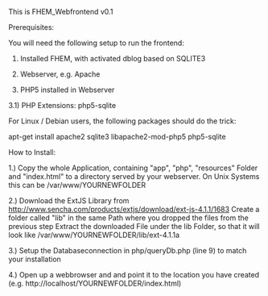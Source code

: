 This is FHEM_Webfrontend v0.1

Prerequisites:

You will need the following setup to run the frontend:

  1) Installed FHEM, with activated dblog based on SQLITE3
  
  2) Webserver, e.g. Apache
  
  3) PHP5 installed in Webserver
  
  3.1) PHP Extensions: php5-sqlite
  
  For Linux / Debian users, the following packages should do the trick:
  
  apt-get install apache2 sqlite3 libapache2-mod-php5 php5-sqlite
  
How to Install:

1.) Copy the whole Application, containing "app", "php", "resources" Folder and "index.html" 
    to a directory served by your webserver.
    On Unix Systems this can be /var/www/YOURNEWFOLDER
    
2.) Download the ExtJS Library from http://www.sencha.com/products/extjs/download/ext-js-4.1.1/1683
    Create a folder called "lib" in the same Path where you dropped the files from the previous step
    Extract the downloaded File under the lib Folder, so that 
    it will look like  /var/www/YOURNEWFOLDER/lib/ext-4.1.1a

3.) Setup the Databaseconnection in php/queryDb.php (line 9) to match your installation

4.) Open up a webbrowser and and point it to the location you have created 
    (e.g. http://localhost/YOURNEWFOLDER/index.html)

